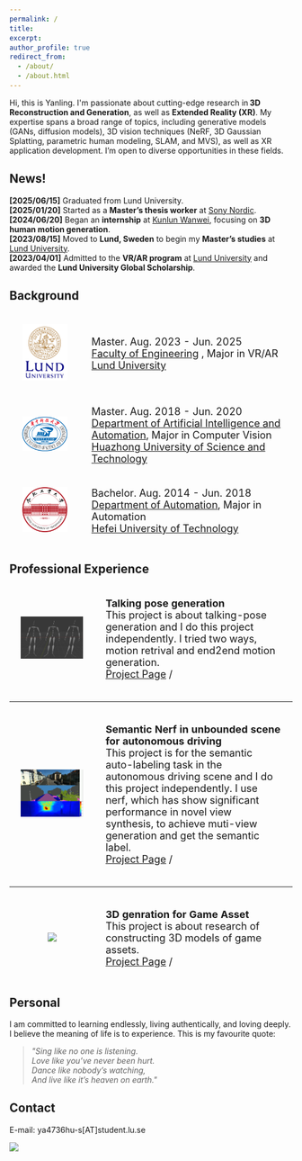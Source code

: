 ```yaml
---
permalink: /
title: 
excerpt: 
author_profile: true
redirect_from: 
  - /about/
  - /about.html
---
```


Hi, this is Yanling. I'm passionate about cutting-edge research in **3D Reconstruction and Generation**, as well as **Extended Reality (XR)**. My expertise spans a broad range of topics, including generative models (GANs, diffusion models), 3D vision techniques (NeRF, 3D Gaussian Splatting, parametric human modeling, SLAM, and MVS), as well as XR application development. I’m open to diverse opportunities in these fields.


## News!

**[2025/06/15]** Graduated from Lund University.  
**[2025/01/20]** Started as a **Master’s thesis worker** at [Sony Nordic](https://www.linkedin.com/company/sony-europe/posts/?feedView=all).  
**[2024/06/20]** Began an **internship** at [Kunlun Wanwei](https://www.kunlun.com/en/), focusing on **3D human motion generation**.  
**[2023/08/15]** Moved to **Lund, Sweden** to begin my **Master’s studies** at [Lund University](https://www.lunduniversity.lu.se/).  
**[2023/04/01]** Admitted to the **VR/AR program** at [Lund University](https://www.lunduniversity.lu.se/) and awarded the **Lund University Global Scholarship**.


## Background

<div>
<table style="width:100%;border:none;border-spacing:0px;border-collapse:separate;margin-right:auto;margin-left:auto;font-size: large">
<tr>
<td style="padding:20px;width:25%;vertical-align:middle;border:none" align="center">
<img width="80" src="../images/lund.png"/> 
</td>
<td style="padding:20px;width:75%;vertical-align:middle;border: none" align="left">
Master. Aug. 2023 - Jun. 2025<br>
<a href="https://www.lth.se/english/">Faculty of Engineering</a> , Major in VR/AR<br>
<a href="https://www.lunduniversity.lu.se/">Lund University</a><br>
</td>
</tr>

<tr>
<td style="padding:20px;width:25%;vertical-align:middle;border:none" align="center">
<img width="80" src="../images/hust.png"/> 
</td>
<td style="padding:20px;width:75%;vertical-align:middle;border: none" align="left">
Master. Aug. 2018 - Jun. 2020 <br>
<a href="http://english.aia.hust.edu.cn/">Department of Artificial Intelligence and Automation</a>, Major in Computer Vision<br>
<a href="https://english.hust.edu.cn/">Huazhong University of Science and Technology</a><br>
</td>
</tr>


<tr>
<td style="padding:20px;width:25%;vertical-align:middle;border:none" align="center">
<img width="80" src="../images/hfut.png"/> 
</td>
<td style="padding:20px;width:75%;vertical-align:middle;border: none" align="left">
Bachelor. Aug. 2014 - Jun. 2018 <br>
<a href="http://ea.hfut.edu.cn/dqzdhen/" target="_blank">Department of Automation</a>, Major in Automation<br>
<a href="https://en.hfut.edu.cn/" target="_blank">Hefei University of Technology</a><br>
</td>
</tr>
</table>    
</div>

## Professional Experience

<div>
<table style="width:100%;border:none;border-spacing:0px;border-collapse:separate;margin-right:auto;margin-left:auto;font-size: large">
<tr>
<td style="padding:20px;width:30%;vertical-align:middle;border:none" align="center">
<img width="350" src="../images/co_speech_pose.png"/>
</td>
<td style="padding:20px;width:70%;vertical-align:middle;border: none" align="left">
<b>Talking pose generation</b><br>
This project is about talking-pose generation and I do this project independently. I tried two ways, motion retrival and end2end motion generation. <br>
<a href="../huahua/End2end motion generation.html" target="_blank"><i class="fas fa-fw fa-globe"></i>Project Page</a> /
</td>
</tr>
</table>
</div>

---
<div>
<table style="width:100%;border:none;border-spacing:0px;border-collapse:separate;margin-right:auto;margin-left:auto;font-size: large">
<tr>
<td style="padding:20px;width:30%;vertical-align:middle;border:none" align="center">
<img width="350" src="../images/nerf.png"/>
</td>
<td style="padding:20px;width:70%;vertical-align:middle;border: none" align="left">
<b>Semantic Nerf in unbounded scene for autonomous driving</b><br>
This project is for the semantic auto-labeling task in the autonomous driving scene and I do this project independently. I use nerf, which has show significant performance in novel view synthesis, to achieve muti-view generation and get the semantic label. <br>
<a href="../huahua/Semantic Nerf in unbounded scene for autonomous driving scene.html" target="_blank"><i class="fas fa-fw fa-globe"></i>Project Page</a> /
</td>
</tr>
</table>
</div>

---
<div>
<table style="width:100%;border:none;border-spacing:0px;border-collapse:separate;margin-right:auto;margin-left:auto;font-size: large">
<tr>
<td style="padding:20px;width:30%;vertical-align:middle;border:none" align="center">
<img width="350" src="../images/bunny-rgb.gif"/>
<!-- <video width="350" height="200" loop>
    <source src="../images/bunny-rgb.mp4" type="video/mp4">
    Your browser does not support the video tag.
</video> -->
</td>
<td style="padding:20px;width:70%;vertical-align:middle;border: none" align="left">
<b>3D genration for Game Asset</b><br>
This project is about research of constructing 3D models of game assets. <br>
<a href="../huahua/3D generation.html" target="_blank"><i class="fas fa-fw fa-globe"></i>Project Page</a> /
</td>
</tr>
</table>
</div>


<!-- ## Personal
I spend my spare time in reading, watching movies and traveling. Recently I am reading some books related to -->
## Personal
I am committed to learning endlessly, living authentically, and loving deeply. I believe the meaning of life is to experience. This is my favourite quote:

> *"Sing like no one is listening.  
> Love like you’ve never been hurt.  
> Dance like nobody’s watching,  
> And live like it’s heaven on earth."* 


## Contact
E-mail: ya4736hu-s[AT]student.lu.se

<!-- <a href="https://info.flagcounter.com/dTp3"><img src="https://s11.flagcounter.com/map/dTp3/size_s/txt_000000/border_CCCCCC/pageviews_0/viewers_0/flags_0/" alt="Flag Counter" border="0"></a> -->

<a href="https://clustrmaps.com/site/1bzqp"  title="Visit tracker"><img src="//www.clustrmaps.com/map_v2.png?d=icmng1ZUl8VaX6z00i2v7c7rs51TwZN3aaImTQqftgY&cl=ffffff" /></a>

